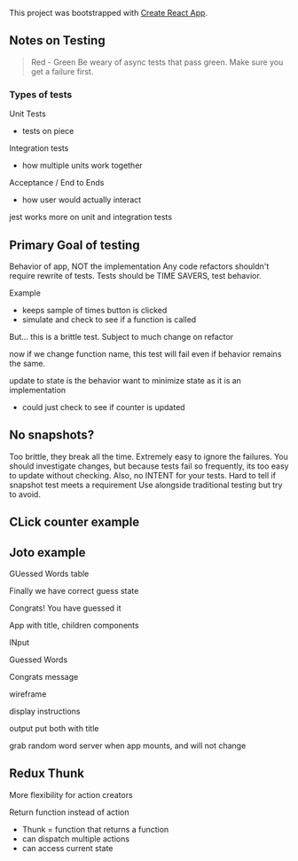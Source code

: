 This project was bootstrapped with [Create React App](https://github.com/facebookincubator/create-react-app).

## Notes on Testing

> Red - Green
Be weary of async tests that pass green. Make sure you get a failure first.

### Types of tests

Unit Tests
  - tests on piece

Integration tests
  - how multiple units work together

Acceptance / End to Ends
  - how user would actually interact

jest works more on unit and integration tests

## Primary Goal of testing
Behavior of app, NOT the implementation
Any code refactors shouldn't require rewrite of tests.
Tests should be TIME SAVERS, test behavior.

Example
  - keeps sample of times button is clicked
  - simulate and check to see if a function is called

But... this is a brittle test. Subject to much change on refactor

now if we change function name, this test will fail even if behavior remains the same.

update to state is the behavior
want to minimize state as it is an implementation
  - could just check to see if counter is updated

## No snapshots?
Too brittle, they break all the time. Extremely easy to ignore the failures. You should investigate changes, but because tests fail so frequently, its too easy to update without checking. Also, no INTENT for your tests.
Hard to tell if snapshot test meets a requirement
Use alongside traditional testing but try to avoid.

## CLick counter example


## Joto example

GUessed Words
table

Finally we have correct guess state

Congrats! You have guessed it

App with title, children components

INput

Guessed Words

Congrats message

wireframe

display instructions

output put both with title

grab random word server when app mounts, and will not change

## Redux Thunk

More flexibility for action creators

Return function instead of action
  - Thunk = function that returns a function
  - can dispatch multiple actions
  - can access current state

